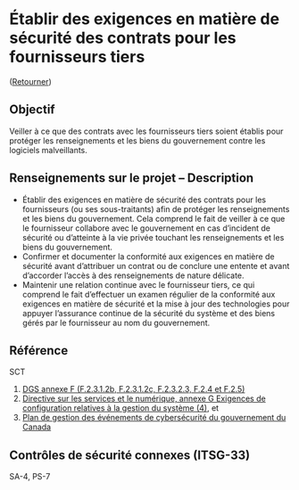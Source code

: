 # Établir des exigences en matière de sécurité des contrats pour les fournisseurs tiers

([Retourner](/README.md#lignes-directrices))

## Objectif

Veiller à ce que des contrats avec les fournisseurs tiers soient établis pour protéger les renseignements et les biens du gouvernement contre les logiciels malveillants.

## Renseignements sur le projet – Description

- Établir des exigences en matière de sécurité des contrats pour les fournisseurs (ou ses sous-traitants) afin de protéger les renseignements et les biens du gouvernement. Cela comprend le fait de veiller à ce que le fournisseur collabore avec le gouvernement en cas d’incident de sécurité ou d’atteinte à la vie privée touchant les renseignements et les biens du gouvernement.
- Confirmer et documenter la conformité aux exigences en matière de sécurité avant d’attribuer un contrat ou de conclure une entente et avant d’accorder l’accès à des renseignements de nature délicate.
- Maintenir une relation continue avec le fournisseur tiers, ce qui comprend le fait d’effectuer un examen régulier de la conformité aux exigences en matière de sécurité et la mise à jour des technologies pour appuyer l’assurance continue de la sécurité du système et des biens gérés par le fournisseur au nom du gouvernement.

## Référence

SCT

1. [DGS annexe F (F.2.3.1.2b, F.2.3.1.2c, F.2.3.2.3, F.2.4 et F.2.5)](https://www.tbs-sct.gc.ca/pol/doc-fra.aspx?id=32611#appF)
2. [Directive sur les services et le numérique, annexe G Exigences de configuration relatives à la gestion du système (4)](https://www.gcpedia.gc.ca/gcwiki/images/3/37/Exigences_de_configuration_relatives_%C3%A0_la_gestion_du_syst%C3%A8me.pdf), et
3. [Plan de gestion des événements de cybersécurité du gouvernement du Canada](https://www.canada.ca/fr/gouvernement/systeme/gouvernement-numerique/securite-confidentialite-ligne/gestion-securite-identite/plan-gestion-evenements-cybersecurite-gouvernement-canada.html)

## Contrôles de sécurité connexes (ITSG-33)

SA-4, PS-7

